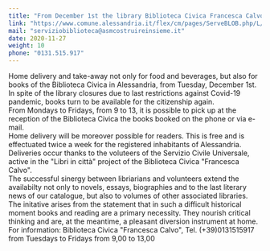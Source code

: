 ```yaml
---
title: "From December 1st the library Biblioteca Civica Francesca Calvo activates a home loan service"
link: "https://www.comune.alessandria.it/flex/cm/pages/ServeBLOB.php/L/IT/IDPagina/2788"
mail: "serviziobiblioteca@asmcostruireinsieme.it"
date: 2020-11-27
weight: 10
phone: "0131.515.917"
---
```


Home delivery and take-away not only for food and beverages, but also for books of the Biblioteca Civica in Alessandria, from Tuesday, December 1st.  
In spite of the library closures due to last restrictions against Covid-19 pandemic, books turn to be available for the citizenship again.  
From Mondays to Fridays, from 9 to 13, it is possible to pick up at the reception of the Biblioteca Civica the books booked on the phone or via e-mail.  
Home delivery will be moreover possible for readers. This is free and is effectuated twice a week for the registered inhabitants of Alessandria.  
Deliveries occur thanks to the voluteers of the Servizio Civile Universale, active in the "Libri in città" project of the Biblioteca Civica "Francesca Calvo".  
The successful sinergy between libriarians and volunteers extend the availabilty not only to novels, essays, biographies and to the last literary news of our catalogue, but also to volumes of other associated libraries.  
The initative arises from the statement that in such a difficult historical moment books and reading are a primary necessity. They nourish critical thinking and are, at the meantime, a pleasant diversion instrument at home. For information: Biblioteca Civica "Francesca Calvo", Tel. (+39)0131515917 from Tuesdays to Fridays from 9,00 to 13,00
